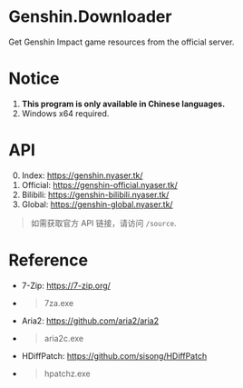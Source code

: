 # Genshin.Downloader
Get Genshin Impact game resources from the official server.

# Notice
1. **This program is only available in Chinese languages.**
2. Windows x64 required.

# API
0. Index: <https://genshin.nyaser.tk/>
1. Official: <https://genshin-official.nyaser.tk/>
1. Bilibili: <https://genshin-bilibili.nyaser.tk/>
4. Global: <https://genshin-global.nyaser.tk/>
> 如需获取官方 API 链接，请访问 `/source`.

# Reference
- 7-Zip: <https://7-zip.org/>
- > 7za.exe
- Aria2: <https://github.com/aria2/aria2>
- > aria2c.exe
- HDiffPatch: <https://github.com/sisong/HDiffPatch>
- > hpatchz.exe

